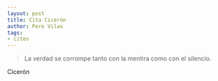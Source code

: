 ```yaml
---
layout: post
title: Cita Cicerón
author: Pere Vilas
tags:
- cites
---
```

 
> La verdad se corrompe tanto con la mentira como con el silencio.

Cicerón
